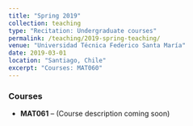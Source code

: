 ```yaml
---
title: "Spring 2019"
collection: teaching
type: "Recitation: Undergraduate courses"
permalink: /teaching/2019-spring-teaching/
venue: "Universidad Técnica Federico Santa María"
date: 2019-03-01
location: "Santiago, Chile"
excerpt: "Courses: MAT060"
---
```


### Courses

- **MAT061** – (Course description coming soon)

